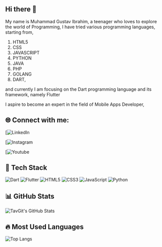 ## Hi there 👋

My name is Muhammad Gustav Ibrahim, a teenager who loves to explore the world of Programming,
I have tried various programming languages, starting from,

1. HTML5
2. CSS
3. JAVASCRIPT
4. PYTHON
5. JAVA
6. PHP
7. GOLANG
8. DART,

and currently I am focusing on the Dart programming language and its framework, namely Flutter

I aspire to become an expert in the field of Mobile Apps Developer,

## 🌐 Connect with me:
[![LinkedIn](https://www.linkedin.com/in/muhammad-gustav-ibrahim-7a2a01293/)

[![Instagram](https://www.instagram.com/mhmmdgustavibrm_tech/)

[![Youtube](https://www.youtube.com/@GustavIbrahim)

## 🚀 Tech Stack
![Dart](https://img.shields.io/badge/Dart-0175C2?style=for-the-badge&logo=dart&logoColor=white)
![Flutter](https://img.shields.io/badge/Flutter-02569B?style=for-the-badge&logo=flutter&logoColor=white)
![HTML5](https://img.shields.io/badge/HTML5-E34F26?style=for-the-badge&logo=html5&logoColor=white)
![CSS3](https://img.shields.io/badge/CSS3-1572B6?style=for-the-badge&logo=css3&logoColor=white)
![JavaScript](https://img.shields.io/badge/JavaScript-F7DF1E?style=for-the-badge&logo=javascript&logoColor=black)
![Python](https://img.shields.io/badge/Python-3776AB?style=for-the-badge&logo=python&logoColor=white)

## 📊 GitHub Stats
![TavGit's GitHub Stats](https://github-readme-stats.vercel.app/api?username=TavGit&show_icons=true&theme=tokyonight)


## 🔥 Most Used Languages
![Top Langs](https://github-readme-stats.vercel.app/api/top-langs/?username=TavGit&layout=compact&hide=php,c,cpp,java,typescript&theme=tokyonight)


